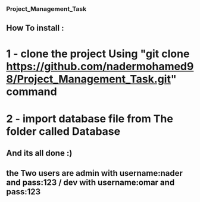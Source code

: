 ### Project_Management_Task
## How To install :
# 1 - clone the project Using "git clone https://github.com/nadermohamed98/Project_Management_Task.git" command
# 2 - import database file from The folder called Database
## And its all done :)
## the Two users are admin with username:nader and pass:123 / dev with username:omar and pass:123
